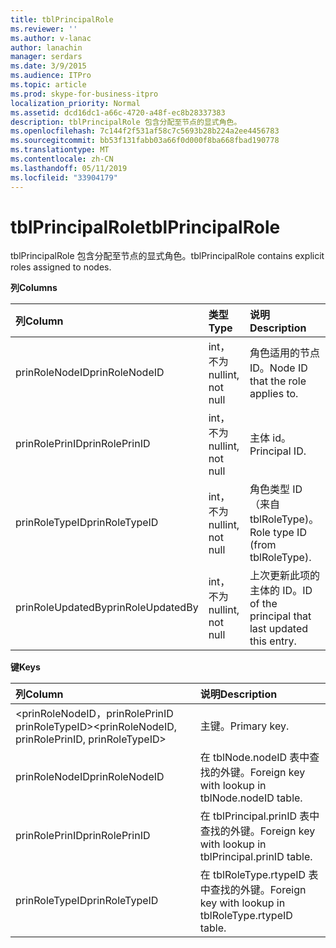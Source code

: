 ```yaml
---
title: tblPrincipalRole
ms.reviewer: ''
ms.author: v-lanac
author: lanachin
manager: serdars
ms.date: 3/9/2015
ms.audience: ITPro
ms.topic: article
ms.prod: skype-for-business-itpro
localization_priority: Normal
ms.assetid: dcd16dc1-a66c-4720-a48f-ec8b28337383
description: tblPrincipalRole 包含分配至节点的显式角色。
ms.openlocfilehash: 7c144f2f531af58c7c5693b28b224a2ee4456783
ms.sourcegitcommit: bb53f131fabb03a66f0d000f8ba668fbad190778
ms.translationtype: MT
ms.contentlocale: zh-CN
ms.lasthandoff: 05/11/2019
ms.locfileid: "33904179"
---
```

# <a name="tblprincipalrole"></a><span data-ttu-id="67b70-103">tblPrincipalRole</span><span class="sxs-lookup"><span data-stu-id="67b70-103">tblPrincipalRole</span></span>
 
<span data-ttu-id="67b70-104">tblPrincipalRole 包含分配至节点的显式角色。</span><span class="sxs-lookup"><span data-stu-id="67b70-104">tblPrincipalRole contains explicit roles assigned to nodes.</span></span>
  
<span data-ttu-id="67b70-105">**列**</span><span class="sxs-lookup"><span data-stu-id="67b70-105">**Columns**</span></span>

|<span data-ttu-id="67b70-106">**列**</span><span class="sxs-lookup"><span data-stu-id="67b70-106">**Column**</span></span>|<span data-ttu-id="67b70-107">**类型**</span><span class="sxs-lookup"><span data-stu-id="67b70-107">**Type**</span></span>|<span data-ttu-id="67b70-108">**说明**</span><span class="sxs-lookup"><span data-stu-id="67b70-108">**Description**</span></span>|
|:-----|:-----|:-----|
|<span data-ttu-id="67b70-109">prinRoleNodeID</span><span class="sxs-lookup"><span data-stu-id="67b70-109">prinRoleNodeID</span></span>  <br/> |<span data-ttu-id="67b70-110">int，不为 null</span><span class="sxs-lookup"><span data-stu-id="67b70-110">int, not null</span></span>  <br/> |<span data-ttu-id="67b70-111">角色适用的节点 ID。</span><span class="sxs-lookup"><span data-stu-id="67b70-111">Node ID that the role applies to.</span></span>  <br/> |
|<span data-ttu-id="67b70-112">prinRolePrinID</span><span class="sxs-lookup"><span data-stu-id="67b70-112">prinRolePrinID</span></span>  <br/> |<span data-ttu-id="67b70-113">int，不为 null</span><span class="sxs-lookup"><span data-stu-id="67b70-113">int, not null</span></span>  <br/> |<span data-ttu-id="67b70-114">主体 id。</span><span class="sxs-lookup"><span data-stu-id="67b70-114">Principal ID.</span></span>  <br/> |
|<span data-ttu-id="67b70-115">prinRoleTypeID</span><span class="sxs-lookup"><span data-stu-id="67b70-115">prinRoleTypeID</span></span>  <br/> |<span data-ttu-id="67b70-116">int，不为 null</span><span class="sxs-lookup"><span data-stu-id="67b70-116">int, not null</span></span>  <br/> |<span data-ttu-id="67b70-117">角色类型 ID （来自 tblRoleType)。</span><span class="sxs-lookup"><span data-stu-id="67b70-117">Role type ID (from tblRoleType).</span></span>  <br/> |
|<span data-ttu-id="67b70-118">prinRoleUpdatedBy</span><span class="sxs-lookup"><span data-stu-id="67b70-118">prinRoleUpdatedBy</span></span>  <br/> |<span data-ttu-id="67b70-119">int，不为 null</span><span class="sxs-lookup"><span data-stu-id="67b70-119">int, not null</span></span>  <br/> |<span data-ttu-id="67b70-120">上次更新此项的主体的 ID。</span><span class="sxs-lookup"><span data-stu-id="67b70-120">ID of the principal that last updated this entry.</span></span>  <br/> |
   
<span data-ttu-id="67b70-121">**键**</span><span class="sxs-lookup"><span data-stu-id="67b70-121">**Keys**</span></span>

|<span data-ttu-id="67b70-122">**列**</span><span class="sxs-lookup"><span data-stu-id="67b70-122">**Column**</span></span>|<span data-ttu-id="67b70-123">**说明**</span><span class="sxs-lookup"><span data-stu-id="67b70-123">**Description**</span></span>|
|:-----|:-----|
|<span data-ttu-id="67b70-124">\<prinRoleNodeID，prinRolePrinID prinRoleTypeID\></span><span class="sxs-lookup"><span data-stu-id="67b70-124">\<prinRoleNodeID, prinRolePrinID, prinRoleTypeID\></span></span>  <br/> |<span data-ttu-id="67b70-125">主键。</span><span class="sxs-lookup"><span data-stu-id="67b70-125">Primary key.</span></span>  <br/> |
|<span data-ttu-id="67b70-126">prinRoleNodeID</span><span class="sxs-lookup"><span data-stu-id="67b70-126">prinRoleNodeID</span></span>  <br/> |<span data-ttu-id="67b70-127">在 tblNode.nodeID 表中查找的外键。</span><span class="sxs-lookup"><span data-stu-id="67b70-127">Foreign key with lookup in tblNode.nodeID table.</span></span>  <br/> |
|<span data-ttu-id="67b70-128">prinRolePrinID</span><span class="sxs-lookup"><span data-stu-id="67b70-128">prinRolePrinID</span></span>  <br/> |<span data-ttu-id="67b70-129">在 tblPrincipal.prinID 表中查找的外键。</span><span class="sxs-lookup"><span data-stu-id="67b70-129">Foreign key with lookup in tblPrincipal.prinID table.</span></span>  <br/> |
|<span data-ttu-id="67b70-130">prinRoleTypeID</span><span class="sxs-lookup"><span data-stu-id="67b70-130">prinRoleTypeID</span></span>  <br/> |<span data-ttu-id="67b70-131">在 tblRoleType.rtypeID 表中查找的外键。</span><span class="sxs-lookup"><span data-stu-id="67b70-131">Foreign key with lookup in tblRoleType.rtypeID table.</span></span>  <br/> |
   

